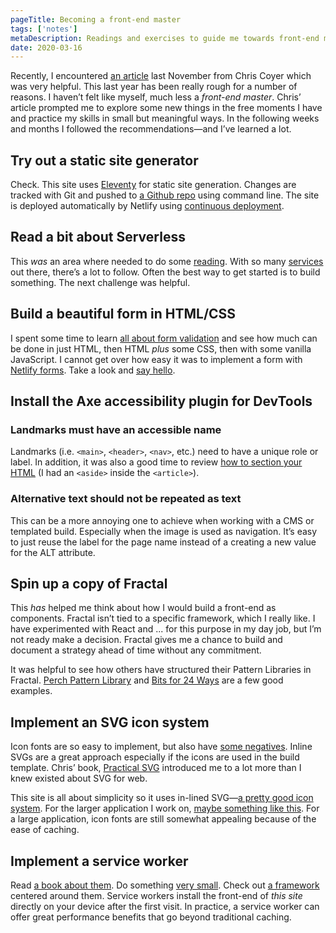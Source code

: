 ```yaml
---
pageTitle: Becoming a front-end master
tags: ['notes']
metaDescription: Readings and exercises to guide me towards front-end mastery. 
date: 2020-03-16
---
```


<span class="dropcap">R</span>ecently, I encountered [an article](https://css-tricks.com/become-a-front-end-master-in-2020-with-these-10-project-ideas/) last November from Chris Coyer which was very helpful. This last year has been really rough for a number of reasons. I haven’t felt like myself, much less a _front-end master_. Chris’ article prompted me to explore some new things in the free moments I have and practice my skills in small but meaningful ways. In the following weeks and months I followed the recommendations—and I’ve learned a lot. 

##  Try out a static site generator
Check. This site uses [Eleventy](https://www.11ty.io) for static site generation. Changes are tracked with Git and pushed to [a Github repo](https://github.com/joshcrain/eleventy-intro) using command line. The site is deployed automatically by Netlify using [continuous deployment](https://docs.netlify.com/site-deploys/create-deploys/#deploy-with-git). 

## Read a bit about Serverless
This _was_ an area where needed to do some [reading](https://serverless.css-tricks.com/about/). With so many [services](https://serverless.css-tricks.com/services/major) out there, there’s a lot to follow. Often the best way to get started is to build something. The next challenge was helpful.

## Build a beautiful form in HTML/CSS
I spent some time to learn [all about form validation](https://css-tricks.com/form-validation-part-1-constraint-validation-html/) and see how much can be done in just HTML, then HTML _plus_ some CSS, then with some vanilla JavaScript. I cannot get over how easy it was to implement a form with [Netlify forms](https://docs.netlify.com/forms/setup/). Take a look and [say hello](/say-hello/).

## Install the Axe accessibility plugin for DevTools

### Landmarks must have an accessible name
Landmarks (i.e. `<main>`, `<header>`, `<nav>`, etc.) need to have a unique role or label. In addition, it was also a good time to review [how to section your HTML](https://css-tricks.com/how-to-section-your-html/) (I had an `<aside>` inside the `<article>`).

### Alternative text should not be repeated as text
This can be a more annoying one to achieve when working with a CMS or templated build. Especially when the image is used as navigation. It’s easy to just reuse the label for the page name instead of a creating a new value for the ALT attribute.

## Spin up a copy of Fractal
This _has_ helped me think about how I would build a front-end as components. Fractal isn’t tied to a specific framework, which I really like. I have experimented with React and ... for this purpose in my day job, but I’m not ready make a decision. Fractal gives me a chance to build and document a strategy ahead of time without any commitment. 

It was helpful to see how others have structured their Pattern Libraries in Fractal.  [Perch Pattern Library](http://patterns.perchcms.com/) and [Bits for 24 Ways](http://bits.24ways.org/) are a few good examples. 

## Implement an SVG icon system
Icon fonts are so easy to implement, but also have [some negatives](https://css-tricks.com/icon-fonts-vs-svg/). Inline SVGs are a great approach especially if the icons are used in the build template. Chris’ book, [Practical SVG](https://abookapart.com/products/practical-svg) introduced me to a lot more than I knew existed about SVG for web. 

This site is all about simplicity so it uses in-lined SVG—[a pretty good icon system](https://css-tricks.com/pretty-good-svg-icon-system/). For the larger application I work on, [maybe something like this](https://css-tricks.com/creating-svg-icon-system-react/). For a large application, icon fonts are still somewhat appealing because of the ease of caching. 

## Implement a service worker
Read [a book about them](https://abookapart.com/products/going-offline). Do something  [very small](https://simpleoffline.website/). Check out  [a framework](https://developers.google.com/web/tools/workbox) centered around them. Service workers install the front-end of _this site_ directly on your device after the first visit. In practice, a service worker can offer great performance benefits that go beyond traditional caching.
